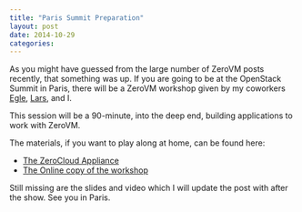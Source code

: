```yaml
---
title: "Paris Summit Preparation"
layout: post
date: 2014-10-29
categories: 
---
```


As you might have guessed from the large number of ZeroVM posts recently, that something was up. If you are going to be at the OpenStack Summit in Paris, there will be a ZeroVM workshop given by my coworkers [Egle](https://twitter.com/eglute), [Lars](https://twitter.com/larsbutler), and I.

This session will be a 90-minute, into the deep end, building applications to work with ZeroVM.

The materials, if you want to play along at home, can be found here:

- [The ZeroCloud Appliance](https://4d01a92196a72e3b4215-657ddb0c96a24057e840f50c14fc13dd.ssl.cf1.rackcdn.com/ZeroCloud_Demo-07.ova)
- [The Online copy of the workshop](http://docs.zerovm.org/zerocloud/snakebin/snakebin.html)

Still missing are the slides and video which I will update the post with after the show. See you in Paris.
